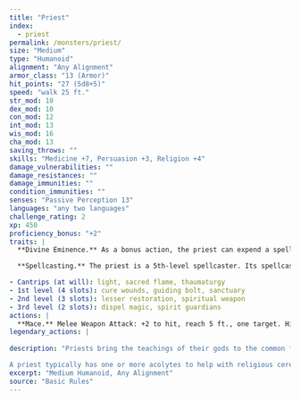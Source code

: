 ```yaml
---
title: "Priest"
index:
  - priest
permalink: /monsters/priest/
size: "Medium"
type: "Humanoid"
alignment: "Any Alignment"
armor_class: "13 (Armor)"
hit_points: "27 (5d8+5)"
speed: "walk 25 ft."
str_mod: 10
dex_mod: 10
con_mod: 12
int_mod: 13
wis_mod: 16
cha_mod: 13
saving_throws: ""
skills: "Medicine +7, Persuasion +3, Religion +4"
damage_vulnerabilities: ""
damage_resistances: ""
damage_immunities: ""
condition_immunities: ""
senses: "Passive Perception 13"
languages: "any two languages"
challenge_rating: 2
xp: 450
proficiency_bonus: "+2"
traits: |
  **Divine Eminence.** As a bonus action, the priest can expend a spell slot to cause its melee weapon attacks to magically deal an extra 10 (3d6) radiant damage to a target on a hit. This benefit lasts until the end of the turn. If the priest expends a spell slot of 2nd level or higher, the extra damage increases by 1d6 for each level above 1st.

  **Spellcasting.** The priest is a 5th-level spellcaster. Its spellcasting ability is Wisdom (spell save DC 13, +5 to hit with spell attacks). The priest has the following cleric spells prepared:

- Cantrips (at will): light, sacred flame, thaumaturgy
- 1st level (4 slots): cure wounds, guiding bolt, sanctuary
- 2nd level (3 slots): lesser restoration, spiritual weapon
- 3rd level (2 slots): dispel magic, spirit guardians
actions: |
  **Mace.** Melee Weapon Attack: +2 to hit, reach 5 ft., one target. Hit: 3 (1d6) bludgeoning damage.  
legendary_actions: |
  
description: "Priests bring the teachings of their gods to the common folk. They are the spiritual leaders of temples and shrines and often hold positions of influence in their communities. Evil priests might work openly under a tyrant, or they might be the leaders of religious sects hidden in the shadows of good society, overseeing depraved rites.

A priest typically has one or more acolytes to help with religious ceremonies and other sacred duties."
excerpt: "Medium Humanoid, Any Alignment"
source: "Basic Rules"
---
```

